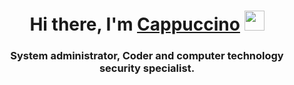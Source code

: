<h1 align="center">Hi there, I'm <a href="https://daniilshat.ru/" target="_blank">Cappuccino</a> 
<img src="https://github.com/blackcater/blackcater/raw/main/images/Hi.gif" height="32"/></h1>
<h3 align="center">System administrator, Coder and computer technology security specialist.</h3>
